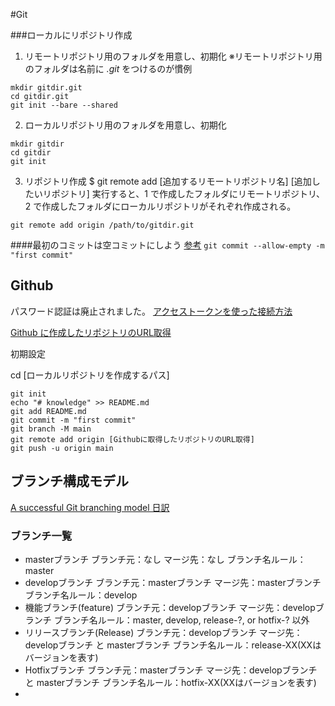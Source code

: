 #Git

###ローカルにリポジトリ作成

1. リモートリポジトリ用のフォルダを用意し、初期化
   ※リモートリポジトリ用のフォルダは名前に _.git_ をつけるのが慣例

```
mkdir gitdir.git
cd gitdir.git
git init --bare --shared
```

2. ローカルリポジトリ用のフォルダを用意し、初期化

```
mkdir gitdir
cd gitdir
git init
```

3. リポジトリ作成
   $ git remote add [追加するリモートリポジトリ名] [追加したいリポジトリ]
   実行すると、1 で作成したフォルダにリモートリポジトリ、2 で作成したフォルダにローカルリポジトリがそれぞれ作成される。

```
git remote add origin /path/to/gitdir.git
```

####最初のコミットは空コミットにしよう
[参考](https://qiita.com/NorsteinBekkler/items/b2418cd5e14a52189d19)
`git commit --allow-empty -m "first commit"`

## Github

パスワード認証は廃止されました。
[アクセストークンを使った接続方法](https://techtekulife.jp/github_rm_passauth/)

[Github に作成したリポジトリのURL取得](https://zenn.dev/rata/articles/78736aa2f5736e)

初期設定

cd [ローカルリポジトリを作成するパス]

```
git init
echo "# knowledge" >> README.md
git add README.md
git commit -m "first commit"
git branch -M main
git remote add origin [Githubに取得したリポジトリのURL取得]
git push -u origin main
```


## ブランチ構成モデル
[A successful Git branching model 日訳](https://qiita.com/homhom44/items/9f13c646fa2619ae63d0)

### ブランチ一覧
- masterブランチ
ブランチ元：なし
マージ先：なし
ブランチ名ルール：master
- developブランチ
ブランチ元：masterブランチ
マージ先：masterブランチ
ブランチ名ルール：develop
- 機能ブランチ(feature)
ブランチ元：developブランチ
マージ先：developブランチ
ブランチ名ルール：master, develop, release-?, or hotfix-? 以外
- リリースブランチ(Release)
ブランチ元：developブランチ
マージ先：developブランチ と masterブランチ
ブランチ名ルール：release-XX(XXはバージョンを表す)
- Hotfixブランチ
ブランチ元：masterブランチ
マージ先：developブランチ と masterブランチ
ブランチ名ルール：hotfix-XX(XXはバージョンを表す)
- 
